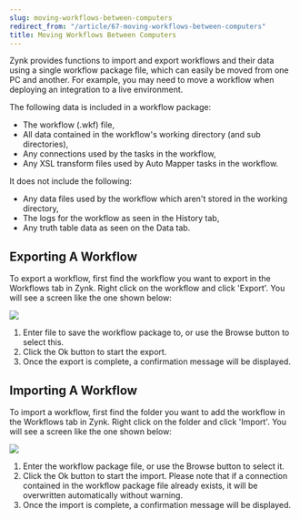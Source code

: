 ```yaml
---
slug: moving-workflows-between-computers
redirect_from: "/article/67-moving-workflows-between-computers"
title: Moving Workflows Between Computers
---
```

Zynk provides functions to import and export workflows and their data using a single workflow package file, which can easily be moved from one PC and another. For example, you may need to move a workflow when deploying an integration to a live environment.

The following data is included in a workflow package:
 * The workflow (.wkf) file,
 * All data contained in the workflow's working directory (and sub directories),
 * Any connections used by the tasks in the workflow,
 * Any XSL transform files used by Auto Mapper tasks in the workflow.

It does not include the following:

 * Any data files used by the workflow which aren't stored in the working directory,
 * The logs for the workflow as seen in the History tab,
 * Any truth table data as seen on the Data tab.

## Exporting A Workflow
To export a workflow, first find the workflow you want to export in the Workflows tab in Zynk. Right click on the workflow and click 'Export'. You will see a screen like the one shown below:

[![](https://s3.amazonaws.com/helpscout.net/docs/assets/565effd4c697915b26a5c620/images/56b098189033603f7da36ff4/file-B0Fd0divYB.png)](https://s3.amazonaws.com/helpscout.net/docs/assets/565effd4c697915b26a5c620/images/56b098189033603f7da36ff4/file-B0Fd0divYB.png)

1. Enter file to save the workflow package to, or use the Browse button to select this.
2. Click the Ok button to start the export.
3. Once the export is complete, a confirmation message will be displayed.

## Importing A Workflow
To import a workflow, first find the folder you want to add the workflow in the Workflows tab in Zynk. Right click on the folder and click 'Import'. You will see a screen like the one shown below:

[![](https://s3.amazonaws.com/helpscout.net/docs/assets/565effd4c697915b26a5c620/images/56b098209033603f7da36ff5/file-9DoVk5Iciv.png)](https://s3.amazonaws.com/helpscout.net/docs/assets/565effd4c697915b26a5c620/images/56b098209033603f7da36ff5/file-9DoVk5Iciv.png)

1. Enter the workflow package file, or use the Browse button to select it.
2. Click the Ok button to start the import. Please note that if a connection contained in the workflow package file already exists, it will be overwritten automatically without warning.
3. Once the import is complete, a confirmation message will be displayed.